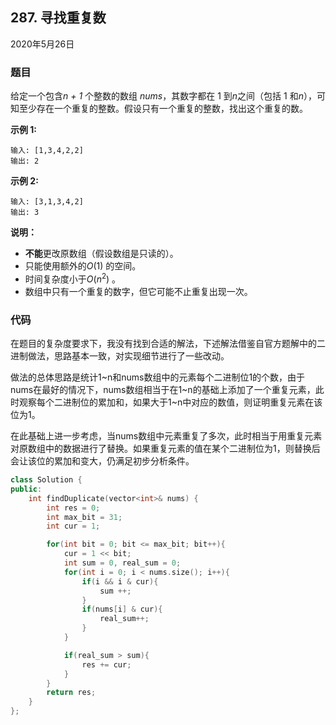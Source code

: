 ## 287. 寻找重复数

2020年5月26日

### 题目

给定一个包含*n + 1* 个整数的数组 *nums*，其数字都在 1 到*n*之间（包括 1 和*n*），可知至少存在一个重复的整数。假设只有一个重复的整数，找出这个重复的数。

**示例 1:**

```
输入: [1,3,4,2,2]
输出: 2
```

**示例 2:**

```
输入: [3,1,3,4,2]
输出: 3
```

**说明：**


- **不能**更改原数组（假设数组是只读的）。
- 只能使用额外的<em>O</em>(1) 的空间。
- 时间复杂度小于<em>O</em>(<em>n</em><sup>2</sup>) 。
- 数组中只有一个重复的数字，但它可能不止重复出现一次。


### 代码

在题目的复杂度要求下，我没有找到合适的解法，下述解法借鉴自官方题解中的二进制做法，思路基本一致，对实现细节进行了一些改动。

做法的总体思路是统计1~n和nums数组中的元素每个二进制位1的个数，由于nums在最好的情况下，nums数组相当于在1~n的基础上添加了一个重复元素，此时观察每个二进制位的累加和，如果大于1~n中对应的数值，则证明重复元素在该位为1。

在此基础上进一步考虑，当nums数组中元素重复了多次，此时相当于用重复元素对原数组中的数据进行了替换。如果重复元素的值在某个二进制位为1，则替换后会让该位的累加和变大，仍满足初步分析条件。

```cpp
class Solution {
public:
    int findDuplicate(vector<int>& nums) {
        int res = 0;
        int max_bit = 31;
        int cur = 1;

        for(int bit = 0; bit <= max_bit; bit++){
            cur = 1 << bit;
            int sum = 0, real_sum = 0;
            for(int i = 0; i < nums.size(); i++){
                if(i && i & cur){
                    sum ++;
                }
                if(nums[i] & cur){
                    real_sum++;
                }
            }

            if(real_sum > sum){
                res += cur;
            }
        }
        return res;
    }
};
```